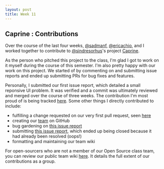 ```yaml
---
layout: post
title: Week 11
---
```


## Caprine : Contributions
Over the course of the last four weeks, [@sadmanf](https://github.com/sadmanf), [@ericachio](https://github.com/ericachio), and I worked together to contribute to [@sindresorhus](https://github.com/sindresorhus/)'s project [Caprine](https://github.com/sindresorhus/caprine).

As the person who pitched this project to the class, I'm glad I got to work on it myself during the course of this semester. I'm also pretty happy with our work on this project. We started of by commenting on and submitting issue reports and ended up submitting PRs for bug fixes and features. 

Personally, I submitted our first issue report, which detailed a small reponsive UI problem. It was verified and a commit was ultimately reviewed and merged over the course of three weeks. The contribution I'm most proud of is being tracked [here](https://github.com/sindresorhus/caprine/pull/865). Some other things I directly contributed to include:
* fulfilling a change requested on our very first pull request, seen [here](https://github.com/sindresorhus/caprine/pull/861#partial-pull-merging)
* creating our [team](https://github.com/orgs/nyu-ossd-s19/teams/capri-sun/repositories) on GitHub
* bug gardening on [this issue report](https://github.com/sindresorhus/caprine/issues/853)
* submitting [this issue report](https://github.com/sindresorhus/caprine/issues/869), which ended up being closed because it had already been resolved (oops!)
* formatting and maintaining our team wiki

For open-sourcers who are not a member of our Open Source class team, you can review our public team wiki [here](https://github.com/nyu-ossd-s19/caprine/wiki). It details the full extent of our contributions as a group. 
